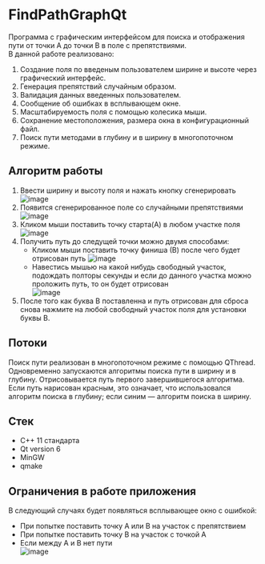 # FindPathGraphQt
Программа с графическим интерфейсом для поиска и отображения пути от точки А до точки В в поле с препятствиями.  
В данной работе реализовано:  
1) Создание поля по введеным пользователем ширине и высоте через графический интерфейс.   
2) Генерация препятствий случайным образом.
3) Валидация данных введенных пользователем.
4) Сообщение об ошибках в всплывающем окне.  
5) Масштабируемость поля с помощью колесика мыши.  
6) Сохранение местоположения, размера окна в конфигурационный файл.  
7) Поиск пути методами в глубину и в ширину в многопоточном режиме.
 
## Алгоритм работы  
1) Ввести ширину и высоту поля и нажать кнопку сгенерировать
   ![image](https://github.com/user-attachments/assets/e0e29cd3-5f2d-4e9b-86cb-8af205881a76)  
2) Появится сгенерированное поле со случайными препятствиями
   ![image](https://github.com/user-attachments/assets/e6711c05-47e3-4dd9-8faa-ab32c4ed634c)  
3) Кликом мыши поставить точку старта(А) в любом участке поля  
   ![image](https://github.com/user-attachments/assets/25ad30f8-584b-4920-be26-fee9add6947f)
4) Получить путь до следущей точки можно двумя способами:
   - Кликом мыши поставить точку финиша (В) после чего будет отрисован путь
     ![image](https://github.com/user-attachments/assets/8194a36f-dfdc-46e1-abea-90455623c811)
   - Навестись мышью на какой нибудь свободный участок, подождать полторы секунды и если до данного участка можно проложить путь, то он будет отрисован  
     ![image](https://github.com/user-attachments/assets/424203ef-b82d-49cc-9b9e-898a63546e49)  
5) После того как буква В поставленна и путь отрисован для сброса снова нажмите на любой свободный участок поля для установки буквы В.


## Потоки  
Поиск пути реализован в многопоточном режиме с помощью QThread. Одновременно запускаются алгоритмы поиска пути в ширину и в глубину. Отрисовывается путь первого завершившегося алгоритма. Если путь нарисован красным, это означает, что использовался алгоритм поиска в глубину; если синим — алгоритм поиска в ширину.  

## Стек  
- C++ 11 стандарта
- Qt version 6
- MinGW
- qmake

## Ограничения в работе приложения  
В следующий случаях будет появляться всплывающее окно с ошибкой:  
- При попытке поставить точку А или В на участок с препятствием
- При попытке поставить точку В на участок с точкой А
- Если между А и В нет пути  
  ![image](https://github.com/user-attachments/assets/86651020-0115-4d57-bff3-b5350dad543e)






 






